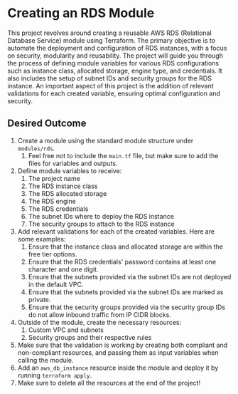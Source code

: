 # Creating an RDS Module

This project revolves around creating a reusable AWS RDS (Relational Database Service) module using Terraform. The primary objective is to automate the deployment and configuration of RDS instances, with a focus on security, modularity and reusability. The project will guide you through the process of defining module variables for various RDS configurations such as instance class, allocated storage, engine type, and credentials. It also includes the setup of subnet IDs and security groups for the RDS instance. An important aspect of this project is the addition of relevant validations for each created variable, ensuring optimal configuration and security.

## Desired Outcome

1. Create a module using the standard module structure under `modules/rds`.
    1. Feel free not to include the `main.tf` file, but make sure to add the files for variables and outputs.
2. Define module variables to receive:
    1. The project name
    2. The RDS instance class
    3. The RDS allocated storage
    4. The RDS engine
    5. The RDS credentials
    6. The subnet IDs where to deploy the RDS instance
    7. The security groups to attach to the RDS instance
3. Add relevant validations for each of the created variables. Here are some examples:
    1. Ensure that the instance class and allocated storage are within the free tier options.
    2. Ensure that the RDS credentials' password contains at least one character and one digit.
    3. Ensure that the subnets provided via the subnet IDs are not deployed in the default VPC.
    4. Ensure that the subnets provided via the subnet IDs are marked as private.
    5. Ensure that the security groups provided via the security group IDs do not allow inbound traffic from IP CIDR blocks.
4. Outside of the module, create the necessary resources:
    1. Custom VPC and subnets
    2. Security groups and their respective rules
5. Make sure that the validation is working by creating both compliant and non-compliant resources, and passing them as input variables when calling the module.
6. Add an `aws_db_instance` resource inside the module and deploy it by running `terraform apply`.
7. Make sure to delete all the resources at the end of the project!
